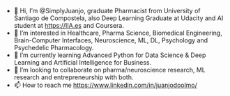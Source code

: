 - 👋 Hi, I’m @SimplyJuanjo, graduate Pharmacist from University of Santiago de Compostela, also Deep Learning Graduate at Udacity and AI student at https://IIA.es and Coursera.
- 👀 I’m interested in Healthcare, Pharma Science, Biomedical Engineering, Brain-Computer Interfaces, Neuroscience, ML, DL, Psychology and Psychedelic Pharmacology.
- 🌱 I’m currently learning Advanced Python for Data Science & Deep Learning and Artificial Intelligence for Business.
- 💞️ I’m looking to collaborate on pharma/neuroscience research, ML research and entrepreneurship with both. 
- 📫 How to reach me https://www.linkedin.com/in/juanjodoolmo/

<!---
SimplyJuanjo/SimplyJuanjo is a ✨ special ✨ repository because its `README.md` (this file) appears on your GitHub profile.
You can click the Preview link to take a look at your changes.
--->
